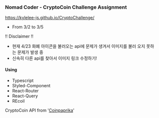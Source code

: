 ### Nomad Coder - CryptoCoin Challenge Assignment

https://kylelee-js.github.io/CryptoChallenge/

- From 3/2 to 3/5

!! Disclaimer !!
- 현재 4/23 화폐 아이콘을 불러오는 api에 문제가 생겨서 이미지를 불러 오지 못하는 문제가 발생 중
- 신속히 다른 api를 찾아서 이미지 링크 수정하기!

#### Using
* Typescript
* Styled-Component
* React-Router
* React-Query
* REcoil


CryptoCoin API from '[Coinpaprika](https://api.coinpaprika.com/)'

